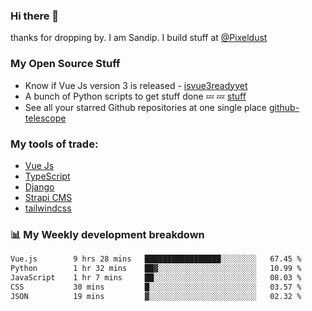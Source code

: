 ### Hi there 👋

thanks for dropping by.
I am Sandip. I build stuff at [@Pixeldust](github.com/pixeldust-in/)

###  **My Open Source Stuff**

 - Know if Vue Js version 3 is released -  [isvue3readyyet](https://github.com/sandiprb/isvue3readyyet)
 - A bunch of Python scripts to get stuff done 💤 💤 [stuff](https://github.com/sandiprb/stuff)
 - See all your starred Github repositories at one single place [github-telescope](https://github.com/sandiprb/github-telescope)



###  **My tools of trade:**
 - [Vue Js](https://github.com/vuejs/vue/)
 - [TypeScript](https://github.com/microsoft/TypeScript)
 - [Django](github.com/django/django)
 - [Strapi CMS](github.com/strapi/strapi)
 - [tailwindcss](https://github.com/tailwindlabs/tailwindcss)


###  📊 **My Weekly development breakdown**
<!--START_SECTION:waka-->

```txt
Vue.js        9 hrs 28 mins   █████████████████░░░░░░░░   67.45 %
Python        1 hr 32 mins    ██▓░░░░░░░░░░░░░░░░░░░░░░   10.99 %
JavaScript    1 hr 7 mins     ██░░░░░░░░░░░░░░░░░░░░░░░   08.03 %
CSS           30 mins         █░░░░░░░░░░░░░░░░░░░░░░░░   03.57 %
JSON          19 mins         ▓░░░░░░░░░░░░░░░░░░░░░░░░   02.32 %
```

<!--END_SECTION:waka-->

